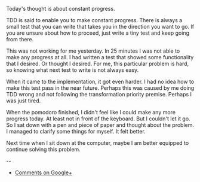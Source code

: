 Today's thought is about constant progress.

TDD is said to enable you to make constant progress. There is always a small
test that you can write that takes you in the direction you want to go. If you
are unsure about how to proceed, just write a tiny test and keep going from
there.

This was not working for me yesterday. In 25 minutes I was not able to make any
progress at all. I had written a test that showed some functionality that I
desired. Or thought I desired. For me, this particular problem is hard, so
knowing what next test to write is not always easy.

When it came to the implementation, it got even harder. I had no idea how to
make this test pass in the near future. Perhaps this was caused by me doing TDD
wrong and not following the transformation priority premise. Perhaps I was just
tired.

When the pomodoro finished, I didn't feel like I could make any more progress
today. At least not in front of the keyboard. But I couldn't let it go. So I
sat down with a pen and piece of paper and thought about the problem. I managed
to clarify some things for myself. It felt better.

Next time when I sit down at the computer, maybe I am better equipped to
continue solving this problem.

--

* [Comments on Google+](https://plus.google.com/u/0/112175093836850283531/posts/4mz8ybrGR5p)
